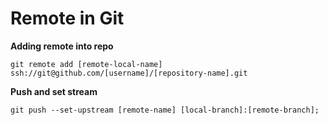 # Remote in Git

**Adding remote into repo**
```ssh
git remote add [remote-local-name] ssh://git@github.com/[username]/[repository-name].git
```

**Push and set stream**
```ssh
git push --set-upstream [remote-name] [local-branch]:[remote-branch];
```